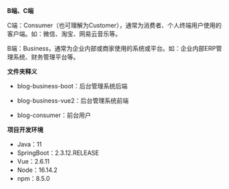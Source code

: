 **B端、C端**

C端：Consumer（也可理解为Customer），通常为消费者、个人终端用户使用的客户端。如：微信、淘宝、网易云音乐等。 

B端：Business，通常为企业内部或商家使用的系统或平台。如：企业内部ERP管理系统、财务管理平台等。



**文件夹释义**

- blog-business-boot：后台管理系统后端

- blog-business-vue2：后台管理系统前端

- blog-consumer：前台用户



**项目开发环境**

- Java：11
- SpringBoot：2.3.12.RELEASE
- Vue：2.6.11
- Node：16.14.2
- npm：8.5.0







